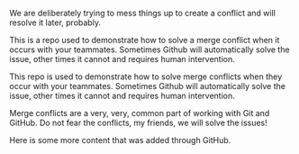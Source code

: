 
We are deliberately trying to mess things up to create a conflict and will resolve it later, probably.

This is a repo used to demonstrate how to solve a merge conflict when it occurs with your teammates. Sometimes Github will automatically solve the issue, other times it cannot and requires human intervention.

This repo is used to demonstrate how to solve merge conflicts when they occur with your teammates. Sometimes Github will automatically solve the issue, other times it cannot and requires human intervention.


Merge conflicts are a very, very, common part of working with Git and GitHub. Do not fear the conflicts, my friends, we will solve the issues!

Here is some more content that was added through GitHub.
